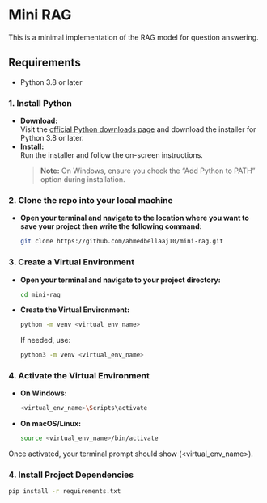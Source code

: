 # Mini RAG

This is a minimal implementation of the RAG model for question answering.

## Requirements
- Python 3.8 or later

### 1. Install Python
- **Download:**  
  Visit the [official Python downloads page](https://www.python.org/downloads/) and download the installer for Python 3.8 or later.
- **Install:**  
  Run the installer and follow the on-screen instructions.  
  > **Note:** On Windows, ensure you check the “Add Python to PATH” option during installation.

### 2. Clone the repo into your local machine 
- **Open your terminal and navigate to the location where you want to save your project then write the following command:**
  ```bash
  git clone https://github.com/ahmedbellaaj10/mini-rag.git

### 3. Create a Virtual Environment
- **Open your terminal and navigate to your project directory:**
  ```bash
  cd mini-rag
- **Create the Virtual Environment:**
  ```bash
  python -m venv <virtual_env_name>
  ```
  If needed, use:
  ```bash
  python3 -m venv <virtual_env_name>
  ```

### 4. Activate the Virtual Environment
- **On Windows:**
  ```bash
  <virtual_env_name>\Scripts\activate
- **On macOS/Linux:**
  ```bash
  source <virtual_env_name>/bin/activate
  ```
Once activated, your terminal prompt should show (<virtual_env_name>).

### 4. Install Project Dependencies
  ```bash
  pip install -r requirements.txt
  ```

